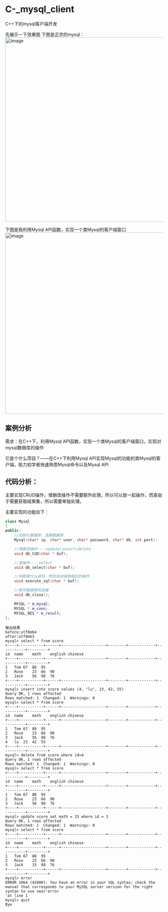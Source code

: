 # C-_mysql_client
C++下的mysql客户端开发

先展示一下效果图
下图是正宗的mysql：
<img width="588" alt="image" src="https://user-images.githubusercontent.com/77431730/198860488-62d1ad0d-cf6c-41f8-9db8-e736d13460ac.png">

下图是我利用Mysql API函数，实现一个类Mysql的客户端窗口
<img width="578" alt="image" src="https://user-images.githubusercontent.com/77431730/198860513-063fa933-84cd-4e7f-9aca-1afdf7d2c97c.png">

## 案例分析
需求：在C++下，利用Mysql API函数，实现一个类Mysql的客户端窗口，实现对mysql数据库的操作

它是个什么项目？——在C++下利用Mysql API实现Mysql的功能的类Mysql的客户端，助力初学者快速熟悉Mysql命令以及Mysql API

## 代码分析：
主要实现CRUD操作，增删改操作不需要额外处理，所以可以放一起操作，而查由于需要获取结果集，所以需要单独处理。

主要实现的功能如下：
```cpp
class Mysql
{
public:
    //初始化数据库，连接数据库
    Mysql(char* ip, char* user, char* password, char* db, int port);

    //增删改操作----update\insert\delete
    void db_CUD(char * buf);

    //查操作----select
    void db_select(char * buf);

    //判断是什么语句，然后自动调用相应的操作
    void execute_sql(char * buf);

    //断开数据库的连接
    void db_close();

    MYSQL * m_mysql;
    MYSQL * m_conn;
    MYSQL_RES * m_result;
};

```

```
输出结果
before:utf8mb4
after:utf8mb3
mysql> select * from score
+----+-----------+------+--------------------+--------+------------+-----------+---------+
id	name	math	english	chinese	
+----+-----------+------+--------------------+--------+------------+-----------+---------+
1	Tom	67	88	95	
2	Rose	23	66	90	
3	Jack	56	98	76	
+----+-----------+------+--------------------+--------+------------+-----------+---------+
mysql> insert into score values (4, "lu", 23, 42, 55)                       
Query OK, 1 rows affected
Rows matched: 1  Changed: 1  Warnings: 0
mysql> select * from score
+----+-----------+------+--------------------+--------+------------+-----------+---------+
id	name	math	english	chinese	
+----+-----------+------+--------------------+--------+------------+-----------+---------+
1	Tom	67	88	95	
2	Rose	23	66	90	
3	Jack	56	98	76	
4	lu	23	42	55	
+----+-----------+------+--------------------+--------+------------+-----------+---------+
mysql> delete from score where id=4
Query OK, 1 rows affected
Rows matched: 1  Changed: 1  Warnings: 0
mysql> select * from score
+----+-----------+------+--------------------+--------+------------+-----------+---------+
id	name	math	english	chinese	
+----+-----------+------+--------------------+--------+------------+-----------+---------+
1	Tom	67	88	95	
2	Rose	23	66	90	
3	Jack	56	98	76	
+----+-----------+------+--------------------+--------+------------+-----------+---------+
mysql> update score set math = 33 where id = 3
Query OK, 1 rows affected
Rows matched: 1  Changed: 1  Warnings: 0
mysql> select * from score
+----+-----------+------+--------------------+--------+------------+-----------+---------+
id	name	math	english	chinese	
+----+-----------+------+--------------------+--------+------------+-----------+---------+
1	Tom	67	88	95	
2	Rose	23	66	90	
3	Jack	33	98	76	
+----+-----------+------+--------------------+--------+------------+-----------+---------+
mysql> error
ERROR 1064 (42000): You have an error in your SQL syntax; check the manual that corresponds to your MySQL server version for the right syntax to use near'error
'at line 1
mysql> quit
Bye
